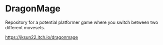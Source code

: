 # DragonMage
Repository for a potential platformer game where you switch between two different movesets.

https://jksun22.itch.io/dragonmage
